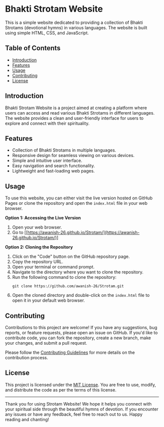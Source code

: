 # Bhakti Strotam Website

This is a simple website dedicated to providing a collection of Bhakti Strotams (devotional hymns) in various languages. The website is built using simple HTML, CSS, and JavaScript.

## Table of Contents
- [Introduction](#introduction)
- [Features](#features)
- [Usage](#usage)
- [Contributing](#contributing)
- [License](#license)

## Introduction

Bhakti Strotam Website is a project aimed at creating a platform where users can access and read various Bhakti Strotams in different languages. The website provides a clean and user-friendly interface for users to explore and connect with their spirituality.

## Features

- Collection of Bhakti Strotams in multiple languages.
- Responsive design for seamless viewing on various devices.
- Simple and intuitive user interface.
- Easy navigation and search functionality.
- Lightweight and fast-loading web pages.

## Usage

To use this website, you can either visit the live version hosted on GitHub Pages or clone the repository and open the `index.html` file in your web browser.

**Option 1: Accessing the Live Version**
1. Open your web browser.
2. Go to [[https://awanish-26.github.io/Strotam/](https://awanish-26.github.io/Strotam/)]

**Option 2: Cloning the Repository**
1. Click on the "Code" button on the GitHub repository page.
2. Copy the repository URL.
3. Open your terminal or command prompt.
4. Navigate to the directory where you want to clone the repository.
5. Run the following command to clone the repository:
   ```
   git clone https://github.com/awanish-26/Strotam.git
   ```
6. Open the cloned directory and double-click on the `index.html` file to open it in your default web browser.

## Contributing

Contributions to this project are welcome! If you have any suggestions, bug reports, or feature requests, please open an issue on GitHub. If you'd like to contribute code, you can fork the repository, create a new branch, make your changes, and submit a pull request.

Please follow the [Contributing Guidelines](CONTRIBUTING.md) for more details on the contribution process.

## License

This project is licensed under the [MIT License](LICENSE). You are free to use, modify, and distribute the code as per the terms of this license.

---

Thank you for using Strotam Website! We hope it helps you connect with your spiritual side through the beautiful hymns of devotion. If you encounter any issues or have any feedback, feel free to reach out to us. Happy reading and chanting!
